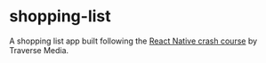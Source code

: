 # shopping-list
A shopping list app built following the [React Native crash course](https://www.youtube.com/watch?v=Hf4MJH0jDb4) by Traverse Media.
